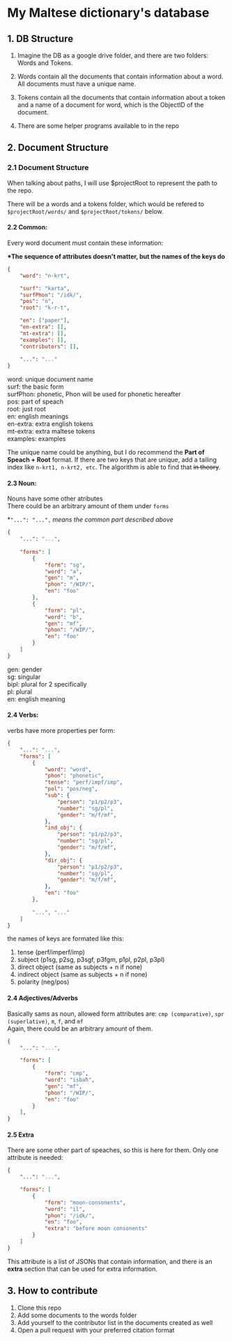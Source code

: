 # My Maltese dictionary's database

## 1. DB Structure

1. Imagine the DB as a google drive folder, and there are two folders: Words and Tokens.

2. Words contain all the documents that contain information about a word. All documents must have a unique name.

3. Tokens contain all the documents that contain information about a token and a name of a document for word, which is the ObjectID of the document.

4. There are some helper programs available to in the repo

## 2. Document Structure

### 2.1 Document Structure

When talking about paths, I will use $projectRoot to represent the path to the repo.

There will be a words and a tokens folder, which would be refered to ```$projectRoot/words/``` and ```$projectRoot/tokens/``` below.

#### 2.2 Common:
Every word document must contain these information:

**\*The sequence of attributes doesn't matter, but the names of the keys do**
```JSON
{
    "word": "n-krt",

    "surf": "karta",  
    "surfPhon": "/idk/",    
    "pos": "n",
    "root": "k-r-t",

    "en": ["paper"],
    "en-extra": [],
    "mt-extra": [],
    "examples": [],
    "contributors": [],
    
    "...": "..."
}
```

word: unique document name<br />
surf: the basic form<br />
surfPhon: phonetic, Phon will be used for phonetic hereafter<br />
pos: part of speach<br />
root: just root<br />
en: english meanings<br />
en-extra: extra english tokens<br />
mt-extra: extra maltese tokens<br />
examples: examples<br />


The unique name could be anything, but I do recommend the **Part of Speach + Root** format. If there are two keys that are unique, add a tailing index like ```n-krt1, n-krt2, etc```. The algorithm is able to find that ~~in theory~~.

#### 2.3 Noun:
Nouns have some other atributes <br />
There could be an arbitrary amount of them under ```forms```

\*```"...": "...",``` *means the common part described above*
```JSON
{
    "...": "...",
    
    "forms": [
        { 
            "form": "sg",
            "word": "a",
            "gen": "m",
            "phon": "/WIP/",
            "en": "foo"
        },
        { 
            "form": "pl",
            "word": "b",
            "gen": "mf",
            "phon": "/WIP/",
            "en": "foo"
        } 
    ]
}
```
gen: gender <br />
sg: singular <br />
bipl: plural for 2 specifically <br />
pl: plural <br />
en: english meaning <br />

#### 2.4 Verbs:
verbs have more properties per form:

```JSON
{
    "...": "...",
    "forms": [
        {
            "word": "word",
            "phon": "phonetic",
            "tense": "perf/impf/imp",
            "pol": "pos/neg",
            "sub": {
                "person": "p1/p2/p3",
                "number": "sg/pl",
                "gender": "m/f/mf",
            },
            "ind_obj": {
                "person": "p1/p2/p3",
                "number": "sg/pl",
                "gender": "m/f/mf",
            },
            "dir_obj": {
                "person": "p1/p2/p3",
                "number": "sg/pl",
                "gender": "m/f/mf",
            },
            "en": "foo"
        },
        
        "...", "..."
    ]
}
```
</details>

the names of keys are formated like this:

1. tense (perf/imperf/imp)
2. subject (p1sg, p2sg, p3sgf, p3fgm, p1pl, p2pl, p3pl)
3. direct object (same as subjects + n if none)
4. indirect object (same as subjects + n if none)
5. polarity (neg/pos)

#### 2.4 Adjectives/Adverbs
Basically sams as noun, allowed form attributes are: ```cmp (comparative)```, ```spr (superlative)```, ```m```, ```f```, and ```mf``` <br />
Again, there could be an arbitrary amount of them.
```JSON
{
    "...": "...",

    "forms": [
        {
            "form": "cmp",
            "word": "isbaħ",
            "gen": "mf",
            "phon": "/WIP/",
            "en": "foo"
        }
    ],
}
```

#### 2.5 Extra
There are some other part of speaches, so this is here for them. Only one attribute is needed:

```JSON
{
    "...": "...",

    "forms": [
        {
            "form": "moon-consonents",
            "word": "il",
            "phon": "/idk/",
            "en": "foo",
            "extra": "before moon consonents"
        }
    ]
}

```

This attribute is a list of JSONs that contain information, and there is an **extra** section that can be used for extra information.

## 3. How to contribute

1. Clone this repo
2. Add some documents to the words folder
3. Add yourself to the contributor list in the documents created as well
4. Open a pull request with your preferred citation format

